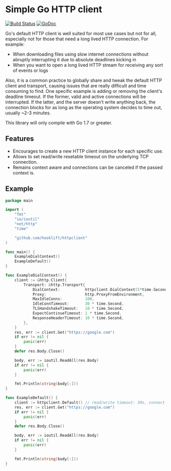 # Simple Go HTTP client
[![Build Status](https://travis-ci.org/hooklift/httpclient.svg?branch=master)](https://travis-ci.org/hooklift/httpclient)
[![GoDoc](https://godoc.org/github.com/hooklift/httpclient?status.svg)](https://godoc.org/github.com/hooklift/httpclient)

Go's default HTTP client is well suited for most use cases but not for all, especially not for those that need a
long lived HTTP connection. For example:

* When downloading files using slow internet connections without abruptly interrupting it due to absolute deadlines kicking in
* When you want to open a long lived HTTP stream for receiving any sort of events or logs

Also, it is a common practice to globally share and tweak the default HTTP client and transport, causing issues that are
really difficult and time consuming to find. One specific example is adding or removing the client's deadline timeout.
If the former, valid and active connections will be interrupted. If the latter, and the server doesn't write anything back,
the connection blocks for as long as the operating system decides to time out, usually ~2-3 minutes.

This library will only compile with Go 1.7 or greater.

## Features

* Encourages to create a new HTTP client instance for each specific use.
* Allows to set read/write resetable timeout on the underlying TCP connection.
* Remains context aware and connections can be canceled if the passed context is.


## Example

```go
package main

import (
	"fmt"
	"io/ioutil"
	"net/http"
	"time"

	"github.com/hooklift/httpclient"
)

func main() {
	ExampleDialContext()
	ExampleDefault()
}

func ExampleDialContext() {
	client := &http.Client{
		Transport: &http.Transport{
			DialContext:           httpclient.DialContext(5*time.Second, 5*time.Second),
			Proxy:                 http.ProxyFromEnvironment,
			MaxIdleConns:          100,
			IdleConnTimeout:       30 * time.Second,
			TLSHandshakeTimeout:   10 * time.Second,
			ExpectContinueTimeout: 1 * time.Second,
			ResponseHeaderTimeout: 10 * time.Second,
		},
	}
	res, err := client.Get("https://google.com")
	if err != nil {
		panic(err)
	}
	defer res.Body.Close()

	body, err := ioutil.ReadAll(res.Body)
	if err != nil {
		panic(err)
	}

	fmt.Println(string(body[:]))
}

func ExampleDefault() {
	client := httpclient.Default() // read/write timeout: 30s, connect timeout: 10s
	res, err := client.Get("https://google.com")
	if err != nil {
		panic(err)
	}
	defer res.Body.Close()

	body, err := ioutil.ReadAll(res.Body)
	if err != nil {
		panic(err)
	}

	fmt.Println(string(body[:]))
}
```
